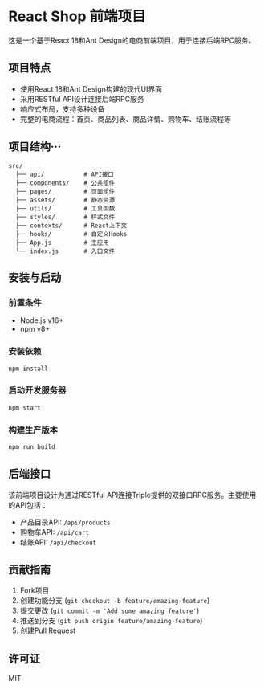 # React Shop 前端项目

这是一个基于React 18和Ant Design的电商前端项目，用于连接后端RPC服务。

## 项目特点

- 使用React 18和Ant Design构建的现代UI界面
- 采用RESTful API设计连接后端RPC服务
- 响应式布局，支持多种设备
- 完整的电商流程：首页、商品列表、商品详情、购物车、结账流程等

## 项目结构···

```
src/
  ├── api/           # API接口
  ├── components/    # 公共组件
  ├── pages/         # 页面组件
  ├── assets/        # 静态资源
  ├── utils/         # 工具函数
  ├── styles/        # 样式文件
  ├── contexts/      # React上下文
  ├── hooks/         # 自定义Hooks
  ├── App.js         # 主应用
  └── index.js       # 入口文件
```

## 安装与启动

### 前置条件

- Node.js v16+
- npm v8+

### 安装依赖

```bash
npm install
```

### 启动开发服务器

```bash
npm start
```

### 构建生产版本

```bash
npm run build
```

## 后端接口

该前端项目设计为通过RESTful API连接Triple提供的双接口RPC服务。主要使用的API包括：

- 产品目录API: `/api/products`
- 购物车API: `/api/cart`
- 结账API: `/api/checkout`

## 贡献指南

1. Fork项目
2. 创建功能分支 (`git checkout -b feature/amazing-feature`)
3. 提交更改 (`git commit -m 'Add some amazing feature'`)
4. 推送到分支 (`git push origin feature/amazing-feature`)
5. 创建Pull Request

## 许可证

MIT 